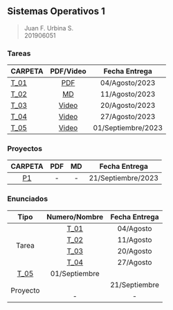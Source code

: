 ## Sistemas Operativos 1

> Juan F. Urbina S. <br>
> 201906051

### Tareas

|CARPETA|PDF/Video|Fecha Entrega|
|:---|:-:|:-:|
|[T_01](./Tareas/Tarea_01/)|[PDF](./Tareas/Tarea_01/[SO1]T1_201906051.pdf)|04/Agosto/2023|
|[T_02](./Tareas/Tarea_02/)|[MD](./Tareas/Tarea_02/)|11/Agosto/2023|
|[T_03](./Tareas/Tarea_03/)|[Video](https://drive.google.com/file/d/1mnV9PEcGuNS6zN7jOB6BCr_SWJcBWDHB/view?usp=drive_link)|20/Agosto/2023|
|[T_04](./Tareas/Tarea_04/)|[Video](https://drive.google.com/file/d/1VeqgU8UFpJvqbP32iZCPp42nTT87oADD/view?usp=sharing)|27/Agosto/2023|
|[T_05]()|[Video]()|01/Septiembre/2023|



### Proyectos

|CARPETA|PDF|MD|Fecha Entrega|
|:-:|:-:|:-:|:-:|
|[P1](./Proyectos/Proyecto%201/)|-|-|21/Septiembre/2023|

### Enunciados

<table>
    <thead>
        <tr>
            <th>Tipo</th>
            <th>Numero/Nombre</th>
            <th>Fecha Entrega</th>
        </tr>
    </thead>
    <tbody>
        <tr>
            <td rowspan=4 align="center">Tarea</td>
            <td rowspan=1 align="center"><a href="./Enunciados/Tareas/SO1_T1_2S2023.pdf">T_01</a></td>
            <td align="center">04/Agosto</td>
        </tr>
        <tr>
            <td rowspan=1 align="center"><a href="./Enunciados/Tareas/SO1_T2_2S2023.pdf">T_02</a></td>
            <td align="center">11/Agosto</td>
        </tr>
        <tr>
            <td rowspan=1 align="center"><a href="./Enunciados/Tareas/SO1_T3_2S2023.pdf">T_03</a></td>
            <td align="center">20/Agosto</td>
        </tr>
        <tr>
            <td rowspan=1 align="center"><a href="./Enunciados/Tareas/SO1_T4_2S2023.pdf">T_04</a></td>
            <td align="center">27/Agosto</td>
        </tr>
        <tr>
            <td rowspan=1 align="center"><a href="./Enunciados/Tareas/SO1_T5_2S2023.pdf">T_05</a></td>
            <td align="center">01/Septiembre</td>
        </tr>
        <tr>
            <td rowspan=2 align="center">Proyecto</td>
            <td rowspan=1 align="center"><a href="./Enunciados/Proyectos/SO1_P1_2S2023.pdf"></a></td>
            <td align="center">21/Septiembre</td>
        </tr>
        <tr>
            <td rowspan=1 align="center">-</td>
            <td align="center">-</td>
        </tr>
    </tbody>
</table>